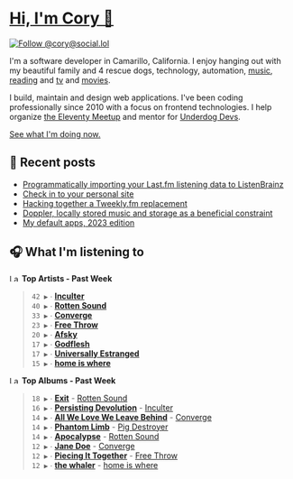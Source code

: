 # [Hi, I'm Cory 👋](https://coryd.dev)

[![Follow @cory@social.lol](https://img.shields.io/mastodon/follow/109606224363698309?domain=https%3A%2F%2Fsocial.lol&style=for-the-badge&logo=Mastodon&logoColor=white&labelColor=6364FF)](https://social.lol/@cory)

I'm a software developer in Camarillo, California. I enjoy hanging out with my beautiful family and 4 rescue dogs, technology, automation, [music](https://last.fm/user/coryd_), [reading](https://app.thestorygraph.com/profile/coryd) and [tv](https://trakt.tv/users/cdransf) and [movies](https://trakt.tv/users/cdransf).

I build, maintain and design web applications. I've been coding professionally since 2010 with a focus on frontend technologies. I help organize [the Eleventy Meetup](https://11tymeetup.dev/) and mentor for [Underdog Devs](https://www.underdogdevs.org/).

[See what I'm doing now.](https://coryd.dev/now)

## 📝 Recent posts

<!-- BLOGPOSTS:START -->
- [Programmatically importing your Last.fm listening data to ListenBrainz](https://coryd.dev/posts/2023/programmatically-importing-your-lastfm-listening-data-to-listenbrainz/)
- [Check in to your personal site](https://coryd.dev/posts/2023/check-in-to-your-personal-site/)
- [Hacking together a Tweekly.fm replacement](https://coryd.dev/posts/2023/hacking-together-a-tweeklyfm-repalcement/)
- [Doppler, locally stored music and storage as a beneficial constraint](https://coryd.dev/posts/2023/locally-stored-music-and-storage-as-a-meaningful-constraint/)
- [My default apps, 2023 edition](https://coryd.dev/posts/2023/default-apps-2023/)
<!-- BLOGPOSTS:END -->

## 🎧 What I'm listening to

<!--START_LASTFM_ARTISTS:{"period": "7day", "rows": 8}-->
<a href="https://last.fm" target="_blank"><img src="https://user-images.githubusercontent.com/17434202/215290617-e793598d-d7c9-428f-9975-156db1ba89cc.svg" alt="Last.fm Logo" width="18" height="13"/></a> **Top Artists - Past Week**

> `42 ▶️` ∙ **[Inculter](https://www.last.fm/music/Inculter)**<br/>
> `40 ▶️` ∙ **[Rotten Sound](https://www.last.fm/music/Rotten+Sound)**<br/>
> `33 ▶️` ∙ **[Converge](https://www.last.fm/music/Converge)**<br/>
> `23 ▶️` ∙ **[Free Throw](https://www.last.fm/music/Free+Throw)**<br/>
> `20 ▶️` ∙ **[Afsky](https://www.last.fm/music/Afsky)**<br/>
> `17 ▶️` ∙ **[Godflesh](https://www.last.fm/music/Godflesh)**<br/>
> `17 ▶️` ∙ **[Universally Estranged](https://www.last.fm/music/Universally+Estranged)**<br/>
> `15 ▶️` ∙ **[home is where](https://www.last.fm/music/home+is+where)**<br/>
<!--END_LASTFM_ARTISTS-->

<!--START_LASTFM_ALBUMS:{"period": "7day", "rows": 8}-->
<a href="https://last.fm" target="_blank"><img src="https://user-images.githubusercontent.com/17434202/215290617-e793598d-d7c9-428f-9975-156db1ba89cc.svg" alt="Last.fm Logo" width="18" height="13"/></a> **Top Albums - Past Week**

> `18 ▶️` ∙ **[Exit](https://www.last.fm/music/Rotten+Sound/Exit)** - [Rotten Sound](https://www.last.fm/music/Rotten+Sound)<br/>
> `16 ▶️` ∙ **[Persisting Devolution](https://www.last.fm/music/Inculter/Persisting+Devolution)** - [Inculter](https://www.last.fm/music/Inculter)<br/>
> `14 ▶️` ∙ **[All We Love We Leave Behind](https://www.last.fm/music/Converge/All+We+Love+We+Leave+Behind)** - [Converge](https://www.last.fm/music/Converge)<br/>
> `14 ▶️` ∙ **[Phantom Limb](https://www.last.fm/music/Pig+Destroyer/Phantom+Limb)** - [Pig Destroyer](https://www.last.fm/music/Pig+Destroyer)<br/>
> `14 ▶️` ∙ **[Apocalypse](https://www.last.fm/music/Rotten+Sound/Apocalypse)** - [Rotten Sound](https://www.last.fm/music/Rotten+Sound)<br/>
> `12 ▶️` ∙ **[Jane Doe](https://www.last.fm/music/Converge/Jane+Doe)** - [Converge](https://www.last.fm/music/Converge)<br/>
> `12 ▶️` ∙ **[Piecing It Together](https://www.last.fm/music/Free+Throw/Piecing+It+Together)** - [Free Throw](https://www.last.fm/music/Free+Throw)<br/>
> `12 ▶️` ∙ **[the whaler](https://www.last.fm/music/home+is+where/the+whaler)** - [home is where](https://www.last.fm/music/home+is+where)<br/>
<!--END_LASTFM_ALBUMS-->
